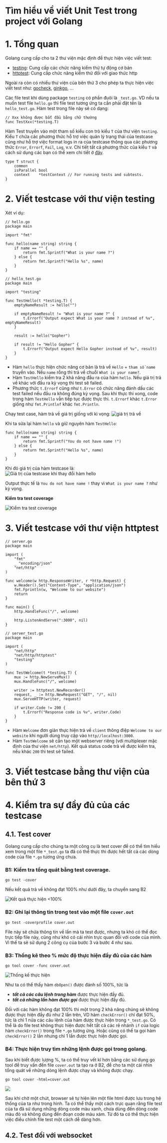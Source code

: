 # Tìm hiểu về viết Unit Test trong project với Golang
# 1. Tổng quan
Golang cung cấp cho ta 2 thư viện mặc định để thực hiện việc viết test:
- [testing](https://godoc.org/testing): Cung cấp các chức năng kiểm thử tự động cơ bản
- [httptest](https://godoc.org/net/http/httptest): Cung cấp chức năng kiểm thử đối với giao thức http

Ngoài ra còn có nhiều thư viện của bên thứ 3 cho phép ta thực hiện việc viết test như: [gocheck](https://github.com/go-check/check), [ginkgo](https://github.com/onsi/ginkgo), ...

Các file test khi dùng package `testing` có phần đuôi là `_test.go`. VD nếu ta muốn test file `hello.go` thì file test tương ứng ta cần phải đặt tên là `hello_test.go`. Hàm test trong file này sẽ có dạng:
```golang
// Xxx không được bắt đầu bằng chữ thường
func TestXxx(*testing.T)
```
Hàm Test truyền vào một tham số kiểu con trỏ kiểu `T` của thư viện `testing`. Kiểu `T` chứa các phương thức hỗ trợ việc quản lý trạng thái của testcase cũng như hỗ trợ việc format logs in ra của testcase thông qua các phương thức `Error`, `Errorf`, `Fail`, `Log`, v.v. Chi tiết tất cả phương thức của kiểu `T` và cách sử dụng các bạn có thể xem chi tiết ở [đây](https://godoc.org/testing#T).
```golang
type T struct {
	common
	isParallel bool
	context    *testContext // For running tests and subtests.
}
```
# 2. Viết testcase với thư viện testing
Xét ví dụ:
```golang
// hello.go
package main

import "fmt"

func hello(name string) string {
	if name == "" {
		return fmt.Sprintf("What is your name ?")
	} else {
		return fmt.Sprintf("Hello %s", name)
	}
}
```
```golang
// hello_test.go
package main

import "testing"

func TestHello(t *testing.T) {
	emptyNameResult := hello("")

	if emptyNameResult != "What is your name ?" {
		t.Errorf("Output expect What is your name ? instead of %v", emptyNameResult)
	}

	result := hello("Gopher")

	if result != "Hello Gopher" {
		t.Errorf("Output expect Hello Gopher instead of %v", result)
	}
}
```
- Hàm `hello` thực hiện chức năng cơ bản là trả về `Hello` + `tham số name` truyền vào. Nếu `name` rỗng thì trả về chuỗi `What is your name?`.
- Hàm `TestHello` kiểm tra 2 khả năng đầu ra của hàm `hello`. Nếu giá trị trả về khác với đầu ra kỳ vọng thì test sẽ failed.
- Phương thức `t.Errorf` cũng như `t.Error` có chức năng đánh dấu các test failed nếu đầu ra không đúng kỳ vọng. Sau khi thực thi xong, code trong hàm `TestHello` vẫn tiếp tục được thực thi. `t.Errorf` khác `t.Error` giống như `fmt.Printlnf` khác `fmt.Println`.

Chạy test case, hàm trả về giá trị giống với kì vọng:
![giá trị trả về](https://images.viblo.asia/1aa35e89-6095-4b69-9e0a-b3a2b0190b9c.png)

Khi ta sửa lại hàm `hello` và giữ nguyên hàm `TestHello`:
```golang
func hello(name string) string {
	if name == "" {
		return fmt.Sprintf("You do not have name !")
	} else {
		return fmt.Sprintf("Hello %s", name)
	}
}
```

Khi đó giá trị của hàm testcase là:
![Giá trị của testcase khi thay đổi hàm hello](https://images.viblo.asia/d2905698-2e79-4729-bfa3-9f664f53ffd7.png)

Output thực tế là `You do not have name !` thay vì `What is your name ?` như kỳ vọng.

**Kiểm tra test coverage**

![Kiểm tra test coverage](https://images.viblo.asia/ce169a60-b96c-4a59-8482-f2f15e502b79.png)

# 3. Viết testcase với thư viện httptest

```golang
// server.go
package main

import (
	"fmt"
	_ "encoding/json"
	"net/http"
)

func welcome(w http.ResponseWriter, r *http.Request) {
	w.Header().Set("Content-Type", "application/json")
	fmt.Fprintln(w, "Welcome to our website")
	return
}

func main() {
	http.HandleFunc("/", welcome)
	
	http.ListenAndServe(":3000", nil)
}
```

```golang
// server_test.go
package main

import (
	"net/http"
	"net/http/httptest"
	"testing"
)

func TestWelcome(t *testing.T) {
	mux := http.NewServeMux()
	mux.HandleFunc("/", welcome)

	writer := httptest.NewRecorder()
	request, _ := http.NewRequest("GET", "/", nil)
	mux.ServeHTTP(writer, request)

	if writer.Code != 200 {
		t.Errorf("Response code is %v", writer.Code)
	}
}
```
- Hàm `Welcome` đơn giản thực hiện trả về `client` thông điệp `Welcome to our website` khi người dùng truy cập vào `http//localhost:3000`.
- Hàm `TestWelcome` sẽ cần tạo một webserver riêng (với multiplexer mặc định của thư viện `net/http`). Kết quả status code trả về được kiểm tra, nếu khác `200` thì test sẽ failed.

# 3. Viết testcase bằng thư viện của bên thứ 3

# 4. Kiểm tra sự đầy đủ của các testcase
## 4.1. Test cover
Golang cung cấp cho chúng ta một công cụ là test cover để có thể tìm hiểu xem trong một file `*_test.go` ta đã có thể thực thi được hết tất cả các dòng code của file `*.go` tương ứng chưa.
### B1: Kiểm tra tổng quát bằng test coverage.

```terminal
go test -cover
```
Nếu kết quả trả về không đạt 100% như dưới đây, ta chuyển sang B2

![Kết quả thực hiện <100%](/Unitest/image/Screenshot%20from%202020-09-30%2011-38-27.png)

### B2: Ghi lại thông tin trong test vào một file `cover.out`
```terminal
go test -coverprofile cover.out
```
File này sẽ chứa thông tin về lần mà ta test được, nhưng ta khó có thể đọc trực tiếp file này, cũng như khó có cái nhìn trực quan đối với code của mình. Vì thế ta sẽ sử dụng 2 công cụ của bước 3 và bước 4 như sau.

### B3: Thống kê theo % mức độ thực hiện đầy đủ của các hàm

```terminal
go tool cover -func cover.out
```
 
![Thống kế thực hiện](/Unitest/image/Screenshot%20from%202020-09-30%2011-46-30.png)

Như ta có thể thấy hàm `dbOpen()` được đánh số 100%, tức là 
- _**tất cả các câu lệnh trong hàm**_ được thực hiện đầy đủ.
- _**tất cả những lần hàm được gọi**_ được thực hiện đầy đủ.

Đối với các hàm không đạt 100% thì một trong 2 khả năng chúng sẽ không được thực hiện đầy đủ như 2 lần trên, VD hàm `checkError()` chỉ đạt 50%, tức là chỉ 1 nửa các câu lệnh của hàm được thực hiện trong `*_test.go`. Có thể là do file test không thực hiện được hết tất cả các rẽ nhánh `if` của logic hàm `checkError()` trong file `*.go` tương ứng. Hoặc cũng có thể ta gọi hàm `checkError()` 2 lần nhưng chỉ 1 lần được thực hiện được gọi.

### B4: Thực hiện truy tìm những lệnh được gọi trong golang.
Sau khi biết được lượng %, ta có thể truy vết kĩ hơn bằng các sử dụng go tool để truy vấn đến file `cover.out` ta tạo ra ở B2, để cho ta một cái nhìn tổng quát về những dòng lệnh được chạy và không được chạy.

```Terminal
go tool cover -html=cover.out
```

![](image/Screenshot%20from%202020-09-30%2014-04-59.png)

Sau khi chờ một chút, browser sẽ tự hiện lên một file html được lưu trong hệ thống của ta như trong hình. Ta có thể thấy một cách trực quan rằng file test của ta đã sử dụng những dòng code màu xanh, chưa dùng đến dòng code màu đỏ và không dùng đến đoạn code màu xám. Từ đó ta có thể thực hiện việc điều chỉnh file test một cách dễ dàng hơn.

## 4.2. Test đối với websocket

 